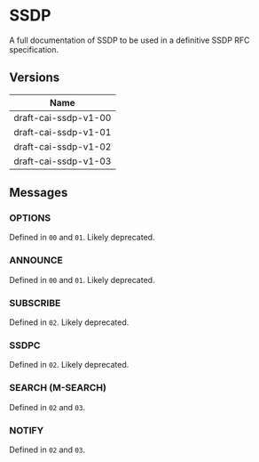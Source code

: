 # SSDP

A full documentation of SSDP to be used in a definitive SSDP RFC specification.

## Versions

| Name |
| - |
| draft-cai-ssdp-v1-00 |
| draft-cai-ssdp-v1-01 |
| draft-cai-ssdp-v1-02 |
| draft-cai-ssdp-v1-03 |

## Messages

### OPTIONS

Defined in `00` and `01`. Likely deprecated.

### ANNOUNCE

Defined in `00` and `01`. Likely deprecated.

### SUBSCRIBE

Defined in `02`. Likely deprecated.

### SSDPC

Defined in `02`. Likely deprecated.

### SEARCH (M-SEARCH)

Defined in `02` and `03`.

### NOTIFY

Defined in `02` and `03`.